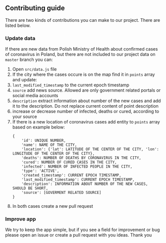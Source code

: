 ## Contributing guide

There are two kinds of contributions you can make to our project. There are listed below.

### Update data

If there are new data from Polish Ministry of Health about confirmed cases of coronavirus in Poland, but there are not included to our project data on `master` branch you can:
1. Open `src/data.js` file
1. If the city where the cases occure is on the map find it in `points` array and update:
  1. `last_modified_timestamp` to the current epoch timestamp
  1. `source` add news source. Allowed are only government related portals or social media accounts
  1. `description` extract information about number of the new cases and add it to the description. Do not replace current content of point description
  1. increase or decrease number of infected, deaths or cured, according to your source
1. If there is a new location of coronavirus cases add entity to `points` array based on example below:
    ```
    {
        'id': UNIQUE NUMBER,
        'name': NAME OF THE CITY,
        'location': {'lat': LATITUDE OF THE CENTER OF THE CITY, 'lon': LONGITUDE OF THE CENTER OF THE CITY},
        'deaths': NUMBER OF DEATHS BY CORONAVIRUS IN THE CITY,
        'cured': NUMBER OF CURED CASES IN THE CITY,
        'infected': NUMBER OF INFECTED PEOPLE IN THE CITY,
        'type': 'ACTIVE',
        'created_timestamp': CURRENT EPOCH TIMESTAMP,
        'last_modified_timestamp': CURRENT EPOCH TIMESTAMP,
        'description': INFORMATION ABOUT NUMBER OF THE NEW CASES, SHOULD BE SHORT,
        'source': [GOVERMENT RELATED SOURCE]
    }
    ```
1. In both cases create a new pull request

### Improve app

We try to keep the app simple, but if you see a field for improvement or bug please open an issue or create a pull request with you ideas. Thank you